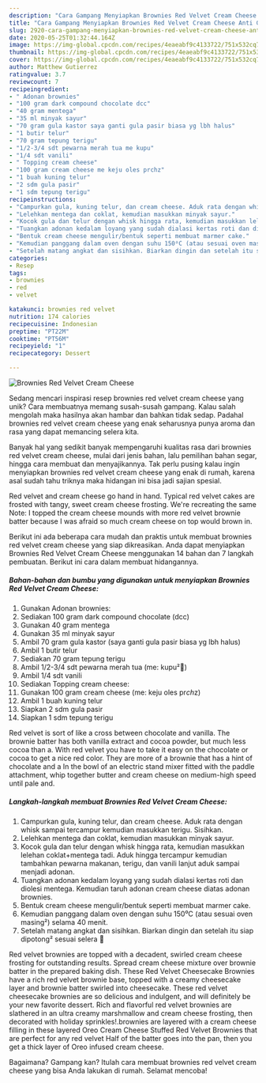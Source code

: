 ```yaml
---
description: "Cara Gampang Menyiapkan Brownies Red Velvet Cream Cheese Anti Gagal"
title: "Cara Gampang Menyiapkan Brownies Red Velvet Cream Cheese Anti Gagal"
slug: 2920-cara-gampang-menyiapkan-brownies-red-velvet-cream-cheese-anti-gagal
date: 2020-05-25T01:32:44.164Z
image: https://img-global.cpcdn.com/recipes/4eaeabf9c4133722/751x532cq70/brownies-red-velvet-cream-cheese-foto-resep-utama.jpg
thumbnail: https://img-global.cpcdn.com/recipes/4eaeabf9c4133722/751x532cq70/brownies-red-velvet-cream-cheese-foto-resep-utama.jpg
cover: https://img-global.cpcdn.com/recipes/4eaeabf9c4133722/751x532cq70/brownies-red-velvet-cream-cheese-foto-resep-utama.jpg
author: Matthew Gutierrez
ratingvalue: 3.7
reviewcount: 7
recipeingredient:
- " Adonan brownies"
- "100 gram dark compound chocolate dcc"
- "40 gram mentega"
- "35 ml minyak sayur"
- "70 gram gula kastor saya ganti gula pasir biasa yg lbh halus"
- "1 butir telur"
- "70 gram tepung terigu"
- "1/2-3/4 sdt pewarna merah tua me kupu"
- "1/4 sdt vanili"
- " Topping cream cheese"
- "100 gram cream cheese me keju oles prchz"
- "1 buah kuning telur"
- "2 sdm gula pasir"
- "1 sdm tepung terigu"
recipeinstructions:
- "Campurkan gula, kuning telur, dan cream cheese. Aduk rata dengan whisk sampai tercampur kemudian masukkan terigu. Sisihkan."
- "Lelehkan mentega dan coklat, kemudian masukkan minyak sayur."
- "Kocok gula dan telur dengan whisk hingga rata, kemudian masukkan lelehan coklat+mentega tadi. Aduk hingga tercampur kemudian tambahkan pewarna makanan, terigu, dan vanili lanjut aduk sampai menjadi adonan."
- "Tuangkan adonan kedalam loyang yang sudah dialasi kertas roti dan diolesi mentega. Kemudian taruh adonan cream cheese diatas adonan brownies."
- "Bentuk cream cheese mengulir/bentuk seperti membuat marmer cake."
- "Kemudian panggang dalam oven dengan suhu 150⁰C (atau sesuai oven masing²) selama 40 menit."
- "Setelah matang angkat dan sisihkan. Biarkan dingin dan setelah itu siap dipotong² sesuai selera 🤗"
categories:
- Resep
tags:
- brownies
- red
- velvet

katakunci: brownies red velvet 
nutrition: 174 calories
recipecuisine: Indonesian
preptime: "PT22M"
cooktime: "PT56M"
recipeyield: "1"
recipecategory: Dessert

---
```



![Brownies Red Velvet Cream Cheese](https://img-global.cpcdn.com/recipes/4eaeabf9c4133722/751x532cq70/brownies-red-velvet-cream-cheese-foto-resep-utama.jpg)

Sedang mencari inspirasi resep brownies red velvet cream cheese yang unik? Cara membuatnya memang susah-susah gampang. Kalau salah mengolah maka hasilnya akan hambar dan bahkan tidak sedap. Padahal brownies red velvet cream cheese yang enak seharusnya punya aroma dan rasa yang dapat memancing selera kita.

Banyak hal yang sedikit banyak mempengaruhi kualitas rasa dari brownies red velvet cream cheese, mulai dari jenis bahan, lalu pemilihan bahan segar, hingga cara membuat dan menyajikannya. Tak perlu pusing kalau ingin menyiapkan brownies red velvet cream cheese yang enak di rumah, karena asal sudah tahu triknya maka hidangan ini bisa jadi sajian spesial.

Red velvet and cream cheese go hand in hand. Typical red velvet cakes are frosted with tangy, sweet cream cheese frosting. We&#39;re recreating the same Note: I topped the cream cheese mounds with more red velvet brownie batter because I was afraid so much cream cheese on top would brown in.


Berikut ini ada beberapa cara mudah dan praktis untuk membuat brownies red velvet cream cheese yang siap dikreasikan. Anda dapat menyiapkan Brownies Red Velvet Cream Cheese menggunakan 14 bahan dan 7 langkah pembuatan. Berikut ini cara dalam membuat hidangannya.

<!--inarticleads1-->

##### Bahan-bahan dan bumbu yang digunakan untuk menyiapkan Brownies Red Velvet Cream Cheese:

1. Gunakan  Adonan brownies:
1. Sediakan 100 gram dark compound chocolate (dcc)
1. Gunakan 40 gram mentega
1. Gunakan 35 ml minyak sayur
1. Ambil 70 gram gula kastor (saya ganti gula pasir biasa yg lbh halus)
1. Ambil 1 butir telur
1. Sediakan 70 gram tepung terigu
1. Ambil 1/2-3/4 sdt pewarna merah tua (me: kupu²🦋)
1. Ambil 1/4 sdt vanili
1. Sediakan  Topping cream cheese:
1. Gunakan 100 gram cream cheese (me: keju oles pr*ch*z)
1. Ambil 1 buah kuning telur
1. Siapkan 2 sdm gula pasir
1. Siapkan 1 sdm tepung terigu


Red velvet is sort of like a cross between chocolate and vanilla. The brownie batter has both vanilla extract and cocoa powder, but much less cocoa than a. With red velvet you have to take it easy on the chocolate or cocoa to get a nice red color. They are more of a brownie that has a hint of chocolate and a In the bowl of an electric stand mixer fitted with the paddle attachment, whip together butter and cream cheese on medium-high speed until pale and. 

<!--inarticleads2-->

##### Langkah-langkah membuat Brownies Red Velvet Cream Cheese:

1. Campurkan gula, kuning telur, dan cream cheese. Aduk rata dengan whisk sampai tercampur kemudian masukkan terigu. Sisihkan.
1. Lelehkan mentega dan coklat, kemudian masukkan minyak sayur.
1. Kocok gula dan telur dengan whisk hingga rata, kemudian masukkan lelehan coklat+mentega tadi. Aduk hingga tercampur kemudian tambahkan pewarna makanan, terigu, dan vanili lanjut aduk sampai menjadi adonan.
1. Tuangkan adonan kedalam loyang yang sudah dialasi kertas roti dan diolesi mentega. Kemudian taruh adonan cream cheese diatas adonan brownies.
1. Bentuk cream cheese mengulir/bentuk seperti membuat marmer cake.
1. Kemudian panggang dalam oven dengan suhu 150⁰C (atau sesuai oven masing²) selama 40 menit.
1. Setelah matang angkat dan sisihkan. Biarkan dingin dan setelah itu siap dipotong² sesuai selera 🤗


Red velvet brownies are topped with a decadent, swirled cream cheese frosting for outstanding results. Spread cream cheese mixture over brownie batter in the prepared baking dish. These Red Velvet Cheesecake Brownies have a rich red velvet brownie base, topped with a creamy cheesecake layer and brownie batter swirled into cheesecake. These red velvet cheesecake brownies are so delicious and indulgent, and will definitely be your new favorite dessert. Rich and flavorful red velvet brownies are slathered in an ultra creamy marshmallow and cream cheese frosting, then decorated with holiday sprinkles!.brownies are layered with a cream cheese filling in these layered Oreo Cream Cheese Stuffed Red Velvet Brownies that are perfect for any red velvet Half of the batter goes into the pan, then you get a thick layer of Oreo infused cream cheese. 

Bagaimana? Gampang kan? Itulah cara membuat brownies red velvet cream cheese yang bisa Anda lakukan di rumah. Selamat mencoba!
